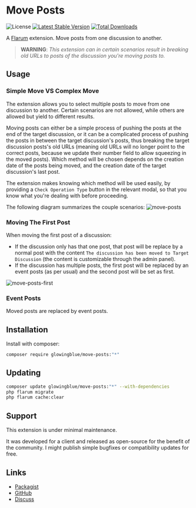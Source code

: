 # Move Posts

![License](https://img.shields.io/badge/license-MIT-blue.svg) [![Latest Stable Version](https://img.shields.io/packagist/v/sycho/flarum-move-posts.svg)](https://packagist.org/packages/sycho/flarum-move-posts) [![Total Downloads](https://img.shields.io/packagist/dt/sycho/flarum-move-posts.svg)](https://packagist.org/packages/sycho/flarum-move-posts)

A [Flarum](http://flarum.org) extension. Move posts from one discussion to another.

> **WARNING**: *This extension can in certain scenarios result in breaking old URLs to posts of the discussion you're moving posts to.*

## Usage

### Simple Move VS Complex Move
The extension allows you to select multiple posts to move from one discussion to another. Certain scenarios are not allowed, while others are allowed but yield to different results.

Moving posts can either be a simple process of pushing the posts at the end of the target discussion, or it can be a complicated process of pushing the posts in between the target discussion's posts, thus breaking the target discussion posts's old URLs (meaning old URLs will no longer point to the correct posts, because we update their number field to allow squeezing in the moved posts).
Which method will be chosen depends on the creation date of the posts being moved, and the creation date of the target discussion's last post.

The extension makes knowing which method will be used easily, by providing a `Check Operation Type` button in the relevant modal, so that you know what you're dealing with before proceeding.

The following diagram summarizes the couple scenarios:
![move-posts](https://user-images.githubusercontent.com/20267363/130121880-9a7303da-bfea-43fa-99d9-46af7bec6669.png)

### Moving The First Post
When moving the first post of a discussion:
* If the discussion only has that one post, that post will be replace by a normal post with the content `The discussion has been moved to Target Discussion` (the content is customizable through the admin panel).
* If the discussion has multiple posts, the first post will be replaced by an event posts (as per usual) and the second post will be set as first.

![move-posts-first](https://user-images.githubusercontent.com/20267363/130121900-8b6f1239-cfe3-4745-949a-b72ac8dbcafb.png)

### Event Posts
Moved posts are replaced by event posts.

## Installation

Install with composer:

```sh
composer require glowingblue/move-posts:"*"
```

## Updating

```sh
composer update glowingblue/move-posts:"*" --with-dependencies
php flarum migrate
php flarum cache:clear
```

## Support
This extension is under minimal maintenance.

It was developed for a client and released as open-source for the benefit of the community.
I might publish simple bugfixes or compatibility updates for free.

## Links

- [Packagist](https://packagist.org/packages/sycho/flarum-move-posts)
- [GitHub](https://github.com/sycho/flarum-move-posts)
- [Discuss](https://discuss.flarum.org/d/28824-move-posts)
